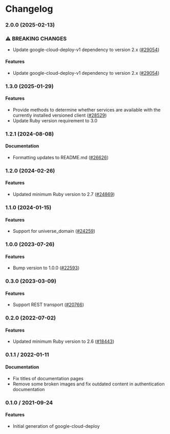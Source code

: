 # Changelog

### 2.0.0 (2025-02-13)

### ⚠ BREAKING CHANGES

* Update google-cloud-deploy-v1 dependency to version 2.x ([#29054](https://github.com/googleapis/google-cloud-ruby/issues/29054))

#### Features

* Update google-cloud-deploy-v1 dependency to version 2.x ([#29054](https://github.com/googleapis/google-cloud-ruby/issues/29054)) 

### 1.3.0 (2025-01-29)

#### Features

* Provide methods to determine whether services are available with the currently installed versioned client ([#28529](https://github.com/googleapis/google-cloud-ruby/issues/28529)) 
* Update Ruby version requirement to 3.0 

### 1.2.1 (2024-08-08)

#### Documentation

* Formatting updates to README.md ([#26626](https://github.com/googleapis/google-cloud-ruby/issues/26626)) 

### 1.2.0 (2024-02-26)

#### Features

* Updated minimum Ruby version to 2.7 ([#24869](https://github.com/googleapis/google-cloud-ruby/issues/24869)) 

### 1.1.0 (2024-01-15)

#### Features

* Support for universe_domain ([#24259](https://github.com/googleapis/google-cloud-ruby/issues/24259)) 

### 1.0.0 (2023-07-26)

#### Features

* Bump version to 1.0.0 ([#22593](https://github.com/googleapis/google-cloud-ruby/issues/22593)) 

### 0.3.0 (2023-03-09)

#### Features

* Support REST transport ([#20766](https://github.com/googleapis/google-cloud-ruby/issues/20766)) 

### 0.2.0 (2022-07-02)

#### Features

* Updated minimum Ruby version to 2.6 ([#18443](https://github.com/googleapis/google-cloud-ruby/issues/18443)) 

### 0.1.1 / 2022-01-11

#### Documentation

* Fix titles of documentation pages
* Remove some broken images and fix outdated content in authentication documentation

### 0.1.0 / 2021-09-24

#### Features

* Initial generation of google-cloud-deploy

